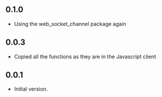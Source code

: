 ## 0.1.0

- Using the web_socket_channel package again

## 0.0.3

- Copied all the functions as they are in the Javascript client

## 0.0.1

- Initial version.
